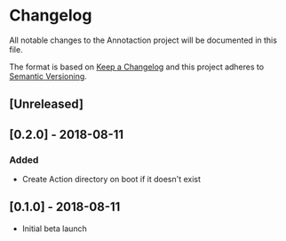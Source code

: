 # Changelog
All notable changes to the Annotaction project will be documented in this file.

The format is based on [Keep a Changelog](http://keepachangelog.com/en/1.0.0/)
and this project adheres to [Semantic Versioning](http://semver.org/spec/v2.0.0.html).

## [Unreleased]

## [0.2.0] - 2018-08-11
### Added
- Create Action directory on boot if it doesn't exist

## [0.1.0] - 2018-08-11
- Initial beta launch
